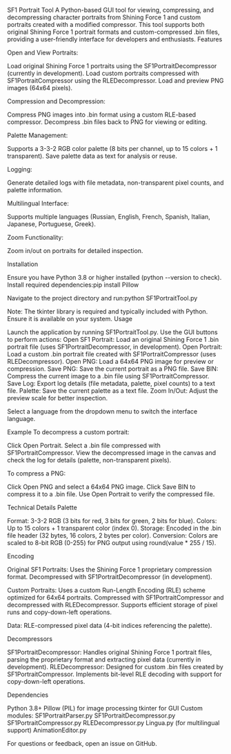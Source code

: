 SF1 Portrait Tool
A Python-based GUI tool for viewing, compressing, and decompressing character portraits from Shining Force 1 and custom portraits created with a modified compressor. This tool supports both original Shining Force 1 portrait formats and custom-compressed .bin files, providing a user-friendly interface for developers and enthusiasts.
Features

Open and View Portraits:

Load original Shining Force 1 portraits using the SF1PortraitDecompressor (currently in development).
Load custom portraits compressed with SF1PortraitCompressor using the RLEDecompressor.
Load and preview PNG images (64x64 pixels).


Compression and Decompression:

Compress PNG images into .bin format using a custom RLE-based compressor.
Decompress .bin files back to PNG for viewing or editing.


Palette Management:

Supports a 3-3-2 RGB color palette (8 bits per channel, up to 15 colors + 1 transparent).
Save palette data as text for analysis or reuse.


Logging:

Generate detailed logs with file metadata, non-transparent pixel counts, and palette information.


Multilingual Interface:

Supports multiple languages (Russian, English, French, Spanish, Italian, Japanese, Portuguese, Greek).


Zoom Functionality:

Zoom in/out on portraits for detailed inspection.



Installation

Ensure you have Python 3.8 or higher installed (python --version to check).
Install required dependencies:pip install Pillow


Navigate to the project directory and run:python SF1PortraitTool.py


Note: The tkinter library is required and typically included with Python. Ensure it is available on your system.
Usage

Launch the application by running SF1PortraitTool.py.
Use the GUI buttons to perform actions:
Open SF1 Portrait: Load an original Shining Force 1 .bin portrait file (uses SF1PortraitDecompressor, in development).
Open Portrait: Load a custom .bin portrait file created with SF1PortraitCompressor (uses RLEDecompressor).
Open PNG: Load a 64x64 PNG image for preview or compression.
Save PNG: Save the current portrait as a PNG file.
Save BIN: Compress the current image to a .bin file using SF1PortraitCompressor.
Save Log: Export log details (file metadata, palette, pixel counts) to a text file.
Palette: Save the current palette as a text file.
Zoom In/Out: Adjust the preview scale for better inspection.


Select a language from the dropdown menu to switch the interface language.

Example
To decompress a custom portrait:

Click Open Portrait.
Select a .bin file compressed with SF1PortraitCompressor.
View the decompressed image in the canvas and check the log for details (palette, non-transparent pixels).

To compress a PNG:

Click Open PNG and select a 64x64 PNG image.
Click Save BIN to compress it to a .bin file.
Use Open Portrait to verify the compressed file.

Technical Details
Palette

Format: 3-3-2 RGB (3 bits for red, 3 bits for green, 2 bits for blue).
Colors: Up to 15 colors + 1 transparent color (index 0).
Storage: Encoded in the .bin file header (32 bytes, 16 colors, 2 bytes per color).
Conversion: Colors are scaled to 8-bit RGB (0-255) for PNG output using round(value * 255 / 15).

Encoding

Original SF1 Portraits:
Uses the Shining Force 1 proprietary compression format.
Decompressed with SF1PortraitDecompressor (in development).


Custom Portraits:
Uses a custom Run-Length Encoding (RLE) scheme optimized for 64x64 portraits.
Compressed with SF1PortraitCompressor and decompressed with RLEDecompressor.
Supports efficient storage of pixel runs and copy-down-left operations.


Data: RLE-compressed pixel data (4-bit indices referencing the palette).

Decompressors

SF1PortraitDecompressor: Handles original Shining Force 1 portrait files, parsing the proprietary format and extracting pixel data (currently in development).
RLEDecompressor: Designed for custom .bin files created by SF1PortraitCompressor. Implements bit-level RLE decoding with support for copy-down-left operations.

Dependencies

Python 3.8+
Pillow (PIL) for image processing
tkinter for GUI
Custom modules:
SF1PortraitParser.py
SF1PortraitDecompressor.py
SF1PortraitCompressor.py
RLEDecompressor.py
Lingua.py (for multilingual support)
AnimationEditor.py

For questions or feedback, open an issue on GitHub.
